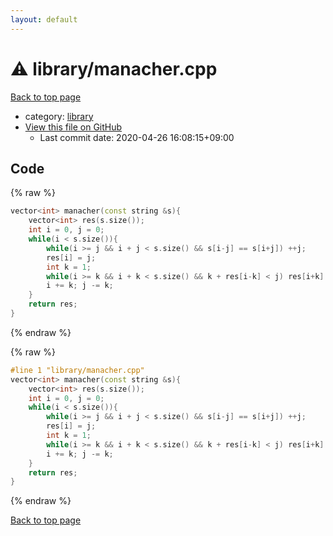 ```yaml
---
layout: default
---
```


<!-- mathjax config similar to math.stackexchange -->
<script type="text/javascript" async
  src="https://cdnjs.cloudflare.com/ajax/libs/mathjax/2.7.5/MathJax.js?config=TeX-MML-AM_CHTML">
</script>
<script type="text/x-mathjax-config">
  MathJax.Hub.Config({
    TeX: { equationNumbers: { autoNumber: "AMS" }},
    tex2jax: {
      inlineMath: [ ['$','$'] ],
      processEscapes: true
    },
    "HTML-CSS": { matchFontHeight: false },
    displayAlign: "left",
    displayIndent: "2em"
  });
</script>

<script type="text/javascript" src="https://cdnjs.cloudflare.com/ajax/libs/jquery/3.4.1/jquery.min.js"></script>
<script src="https://cdn.jsdelivr.net/npm/jquery-balloon-js@1.1.2/jquery.balloon.min.js" integrity="sha256-ZEYs9VrgAeNuPvs15E39OsyOJaIkXEEt10fzxJ20+2I=" crossorigin="anonymous"></script>
<script type="text/javascript" src="../../assets/js/copy-button.js"></script>
<link rel="stylesheet" href="../../assets/css/copy-button.css" />


# :warning: library/manacher.cpp

<a href="../../index.html">Back to top page</a>

* category: <a href="../../index.html#d521f765a49c72507257a2620612ee96">library</a>
* <a href="{{ site.github.repository_url }}/blob/master/library/manacher.cpp">View this file on GitHub</a>
    - Last commit date: 2020-04-26 16:08:15+09:00




## Code

<a id="unbundled"></a>
{% raw %}
```cpp
vector<int> manacher(const string &s){
    vector<int> res(s.size());
    int i = 0, j = 0;
    while(i < s.size()){
        while(i >= j && i + j < s.size() && s[i-j] == s[i+j]) ++j;
        res[i] = j;
        int k = 1;
        while(i >= k && i + k < s.size() && k + res[i-k] < j) res[i+k] = res[i-k], ++k;
        i += k; j -= k;
    }
    return res;
}
```
{% endraw %}

<a id="bundled"></a>
{% raw %}
```cpp
#line 1 "library/manacher.cpp"
vector<int> manacher(const string &s){
    vector<int> res(s.size());
    int i = 0, j = 0;
    while(i < s.size()){
        while(i >= j && i + j < s.size() && s[i-j] == s[i+j]) ++j;
        res[i] = j;
        int k = 1;
        while(i >= k && i + k < s.size() && k + res[i-k] < j) res[i+k] = res[i-k], ++k;
        i += k; j -= k;
    }
    return res;
}

```
{% endraw %}

<a href="../../index.html">Back to top page</a>


